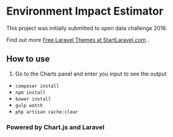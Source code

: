 # Environment Impact Estimator

This project was initially submitted to open data challenge 2016. 

Find out more [Free Laravel Themes at StartLaravel.com](http://www.startlaravel.com/)..

## How to use

1. Go to the Charts panel and enter you input to see the output
- `composer install`
- `npm install`
- `bower install`
- `gulp watch`
- `php artisan cache:clear`

### Powered by Chart.js and Laravel


